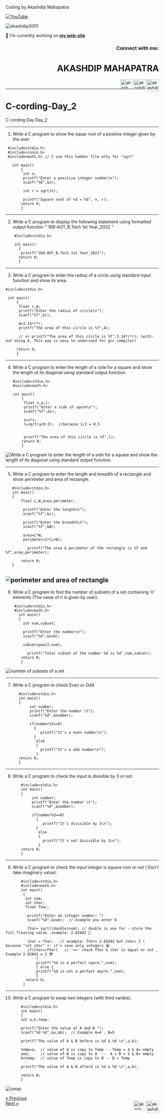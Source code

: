 Coding by Akashdip Mahapatra

[![YouTube](https://yt3.ggpht.com/7tPHyFi7-QyTnhpc484ZzTuRp0fZSY-CUuykvzuKdKYIwt0fmw98SWMqwRy_7pZ6LQzEYJlvXA=s88-c-k-c0x00ffffff-no-rj-mo)](https://www.youtube.com/channel/UCxvmp634YDc41xCWOdvWqoQ)

<p align="left"> <img src="https://komarev.com/ghpvc/?username=akashdip2001&label=Profile%20views&color=0e75b6&style=flat" alt="akashdip2001" /> </p>

 🔭 I’m currently working on [**my web-site**](https://akashdip2001.github.io/linktree/)
 <h3 align="right">Connect with me:</h3>
 
<h1 align="right">AKASHDIP MAHAPATRA</h1>
<p align="right">

 <a href="https://akashdip2001.github.io/linktree/" target="blank"><img align="right" src="https://yt3.ggpht.com/7tPHyFi7-QyTnhpc484ZzTuRp0fZSY-CUuykvzuKdKYIwt0fmw98SWMqwRy_7pZ6LQzEYJlvXA=s88-c-k-c0x00ffffff-no-rj-mo" alt="akashdip2001" height="40" width="40" /></a>
<a href="https://linkedin.com/in/akashdip-mahapatra-330687204" target="blank"><img align="right" src="https://raw.githubusercontent.com/rahuldkjain/github-profile-readme-generator/master/src/images/icons/Social/linked-in-alt.svg" alt="akashdip-mahapatra-330687204" height="30" width="40" /></a>
<a href="https://www.youtube.com/c/akash aot" target="blank"><img align="right" src="https://raw.githubusercontent.com/rahuldkjain/github-profile-readme-generator/master/src/images/icons/Social/youtube.svg" alt="akash aot" height="30" width="40" /></a>


</p>
<br/>

---
# C-cording-Day_2
C cording Day Day_2 

---
1) Write a C program to show the squar root of a positive integer given by the user.
```
 #include<stdio.h>
 #include<conio.h>
 #include<math.h> // I use this hadder file only for "sqrt"

   int main()
       {
        int n;
        printf("Enter a positive integer number\n");
        scanf("%d",&n);

        int r = sqrt(n);

        printf("Square root of %d = %d", n, r);
       return 0;
       }

 ```
 ---
 2) Write a C program to display the following statement using formatted output function " 169-AOT_B.Tech 1st Year_2022 "
 ```
     #include<stdio.h>

     int main()
       {
        printf("169-AOT_B.Tech 1st Year_2022");
       return 0;
       }
```
---
3) Write a C program to enter the radius of a circle using standard input function and show its area.
  ```
  #include<stdio.h>

   int main()
       {
        float r,A;
        printf("Enter the radius of circle\n");
        scanf("%f",&r);
        
        A=3.14*r*r;
        printf("The area of this circle is %f",A);
        
        // or printf("The area of this circle is %f",3.14*r*r); (with-out Using A, This way is easy to undersand for gcc compiler)
        
       return 0;
       }
   ```
---
4) Write a C program to enter the length of a side for a square and show the length of its diagonal using standard output function.  
   ```
   #include<stdio.h>
   #include<math.h>

   int main()
       {
        float s,a,l;
        printf("Enter a side of squre\n");
        scanf("%f",&s);

        a=s*s;
        l=sqrt(a/0.5);  //because 1/2 = 0.5


        printf("The area of this circle is %f",l);
       return 0;
       }
   ```
![Write a C program to enter the length of a side for a square and show the length of its diagonal using standard output function](https://user-images.githubusercontent.com/81384987/198893648-7464cde2-0954-47c2-baf0-9afe6ebb7843.png)

---
5) Write a C program to enter the length and breadth of a rectangle and show perimeter and area of rectangle.
```
   #include<stdio.h>
   int main()
   {
       float L,W,area,perimeter;
       
        printf("Enter the length\n");
        scanf("%f",&L);

        printf("Enter the breadth\n");
        scanf("%f",&W);

        area=L*W;
        perimeter=2*(L+W);

          printf("The area & perimeter of the rectangle is %f and %f",area,perimeter);
       
       return 0;
   }
```
![perimeter and area of rectangle](https://user-images.githubusercontent.com/81384987/198894416-f7acd83d-1ec0-4b65-9145-a4ce8926e03c.png)
---
6) Write a C program to find the number of subsets of a set containing 'n' elements (The value of n is given by user).
``` 
    #include<stdio.h>
    #include<math.h>
      int main()
      {
        int num,subset;
        
        printf("Enter the number\n");
        scanf("%d",&num);

        subset=pow(2,num);

          printf("Total subset of the number %d is %d",num,subset);
       return 0;
       }
 ```
 ![number of subsets of a set](https://user-images.githubusercontent.com/81384987/198895151-1403083c-ae2b-4d15-9e63-ee9f9897197e.png)

 ---
 7) Write a C program to check Even or Odd.
 ```
       #include<stdio.h>
       int main()
       {
            int number;
            printf("Enter the number \t");
            scanf("%d",&number);
              
            if(number%2==0)
              {
                 printf("It's a even number\n");
              }
               else
               {
                 printf("It's a odd number\n");
               }
       return 0;
       }
```
---
8) Write a C program to check the input is divisible by 3 or not.
```
       #include<stdio.h>
       int main()
       {
            int number;
            printf("Enter the number \t");
            scanf("%d",&number);
              
            if(number%3==0)
              {
                 printf("It's divisible by 3\n");
              }
               else
               {
                 printf("It's not divisible by 3\n");
               }
       return 0;
       }
```
---
9) Write a C program to check the input integer is square root or not ( Don't take imaginary value).
```
       #include<stdio.h>
       #include<math.h>
       int main()
        {
         int num;
         int iVar;
         float fVar;
       
          printf("Enter an integer number: ")
          scanf("%d",&num);  // example you enter 8
       
          fVar= sqrt((double)num); // double is use for - store the full floating value. example: 2.82842 🤔
          
          iVar = fVar;   // example: fVar= 2.82842 but iVar= 2 ( because "int iVar" )- it's save only integers 😁
          if(iVar==fVar)   // '==' chack fVar & iVar is equal or not , Example 2.82842 ≠ 2 😎
              { 
              printf("%d is a perfact squre.",num);
              } else {
              printf("%d is not a perfact aqure.",num);
              }
         return 0;
        }
```
---
10) Write a C program to swap two integers (with third varible).
```
       #include<stdio.h>
       int main() 
       {
       int a,b,temp;
       
       printf("Enter the value of A and B ");
       scanf("%d %d",&a,&b);  // Example A=4 , B=5
       
       printf("The value of A & B before is %d & %d \n",a,b);
       
       temp=a;  // value of A is copy to Temp -- Temp = 4 & A= empty
       a=b;     // value of B is copy to A  --  A = B = 5 & B= empty
       b=temp;  // value of Temp is copy to B -- B = Temp 
       
       printf("The value of A & B afterd is %d & %d \n",a,b);
       
       return 0;
       }
```
![swap](https://user-images.githubusercontent.com/81384987/198898182-1d4636d1-8ed6-4e6c-9a75-66e44bc6272e.jpg)

<a href="https://akashdip2001.github.io/C-cording-Day_1/" class="previous">&laquo; Previous</a> <br/>
<a href="#" class="next">Next &raquo;</a>
<a href="https://akashdip2001.github.io/linktree/" target="blank"><img align="right" src="https://yt3.ggpht.com/7tPHyFi7-QyTnhpc484ZzTuRp0fZSY-CUuykvzuKdKYIwt0fmw98SWMqwRy_7pZ6LQzEYJlvXA=s88-c-k-c0x00ffffff-no-rj-mo" alt="akashdip2001" height="40" width="40" /></a>
<a href="https://www.youtube.com/c/akash aot" target="blank"><img align="right" src="https://raw.githubusercontent.com/rahuldkjain/github-profile-readme-generator/master/src/images/icons/Social/youtube.svg" alt="akash aot" height="30" width="40" /></a>


     
